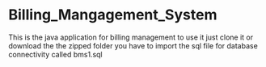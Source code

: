 # Billing_Mangagement_System
This is the java application for billing management 
to use it just clone it or download the the zipped folder
you have to import the sql file for database connectivity called bms1.sql
